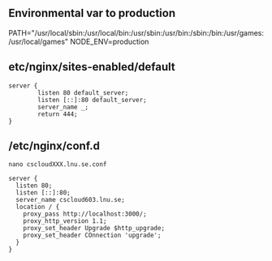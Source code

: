 ## Environmental var to production
PATH="/usr/local/sbin:/usr/local/bin:/usr/sbin:/usr/bin:/sbin:/bin:/usr/games:/usr/local/games"
NODE_ENV=production

## etc/nginx/sites-enabled/default

```
server {
        listen 80 default_server;
        listen [::]:80 default_server;
        server_name _;
        return 444;
}
```

## /etc/nginx/conf.d
`nano cscloudXXX.lnu.se.conf`

```
server {
  listen 80;
  listen [::]:80;
  server_name cscloud603.lnu.se;
  location / {
    proxy_pass http://localhost:3000/;
    proxy_http_version 1.1;
    proxy_set_header Upgrade $http_upgrade;
    proxy_set_header COnnection 'upgrade';
  }
}
```
